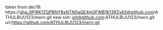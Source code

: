 
token from dec19: https://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@github.com/ATHULBIJU123/mern.git
new ssh: git@github.com:ATHULBIJU123/mern.git
url:https://github.com/ATHULBIJU123/mern.git